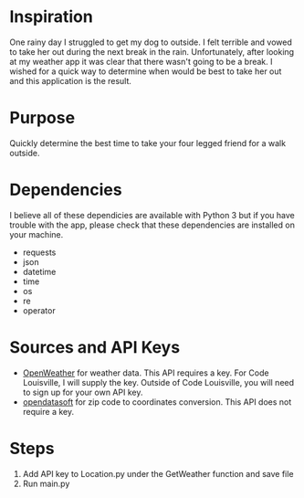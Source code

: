 # Inspiration

One rainy day I struggled to get my dog to outside. I felt terrible and vowed to take her out during the next break in the rain. Unfortunately, after looking at my weather app it was clear that there wasn't going to be a break. I wished for a quick way to determine when would be best to take her out and this application is the result.

# Purpose

Quickly determine the best time to take your four legged friend for a walk outside.

# Dependencies

I believe all of these dependicies are available with Python 3 but if you have trouble with the app, please check that these dependencies are installed on your machine.

- requests
- json
- datetime
- time
- os
- re
- operator

# Sources and API Keys

- [OpenWeather](https://openweathermap.org/) for weather data. This API requires a key. For Code Louisville, I will supply the key. Outside of Code Louisville, you will need to sign up for your own API key.
- [opendatasoft](https://public.opendatasoft.com/explore/dataset/us-zip-code-latitude-and-longitude/api/) for zip code to coordinates conversion. This API does not require a key.

# Steps

1. Add API key to Location.py under the GetWeather function and save file
1. Run main.py
